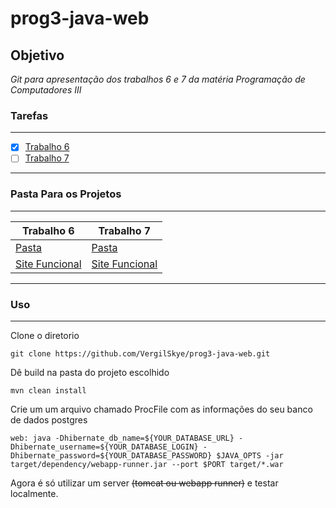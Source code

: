# prog3-java-web


## Objetivo 

*Git para apresentação dos trabalhos 6 e 7 da matéria Programação de Computadores III*

### Tarefas
------------
- [x] [Trabalho 6](https://nead.ifb.edu.br/pluginfile.php/312324/mod_resource/content/0/Trabalho6.pdf)
- [ ] [Trabalho 7]()
------------
### Pasta Para os Projetos
------------
Trabalho 6 | Trabalho 7
------------ | -------------
[Pasta ](https://github.com/VergilSkye/prog3-java-web/tree/master/trabalho6) | [Pasta ]()
[Site Funcional ](https://infinite-bayou-16512.herokuapp.com/) | [Site Funcional ]()
------------

### Uso
------------
Clone o diretorio
``` 
git clone https://github.com/VergilSkye/prog3-java-web.git
```
Dê build na pasta do projeto escolhido
``` 
mvn clean install
```
Crie um um arquivo chamado ProcFile com as informações do seu banco de dados postgres

``` 
web: java -Dhibernate_db_name=${YOUR_DATABASE_URL} -Dhibernate_username=${YOUR_DATABASE_LOGIN} -Dhibernate_password=${YOUR_DATABASE_PASSWORD} $JAVA_OPTS -jar target/dependency/webapp-runner.jar --port $PORT target/*.war 
```

Agora é só utilizar um server ~~(tomcat ou webapp runner)~~ e testar localmente.
